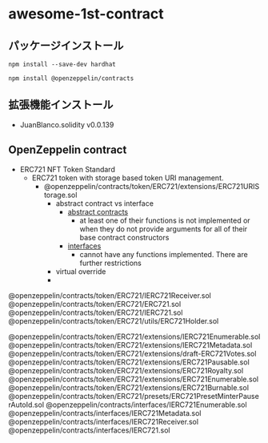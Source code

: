 # awesome-1st-contract

## パッケージインストール

```
npm install --save-dev hardhat
```

```
npm install @openzeppelin/contracts
```

## 拡張機能インストール

- JuanBlanco.solidity v0.0.139

## OpenZeppelin contract

- ERC721 NFT Token Standard
  - ERC721 token with storage based token URI management.
    - @openzeppelin/contracts/token/ERC721/extensions/ERC721URIStorage.sol
      - abstract contract vs interface
        - [abstract contracts](https://docs.soliditylang.org/en/v0.8.15/contracts.html#abstract-contracts)
          - at least one of their functions is not implemented or when they do not provide arguments for all of their base contract constructors
        - [interfaces](https://docs.soliditylang.org/en/v0.8.15/contracts.html#interfaces)
          - cannot have any functions implemented. There are further restrictions
      - virtual override
      -                                                                                                                                                                                                                                               
@openzeppelin/contracts/token/ERC721/IERC721Receiver.sol
@openzeppelin/contracts/token/ERC721/ERC721.sol
@openzeppelin/contracts/token/ERC721/IERC721.sol
@openzeppelin/contracts/token/ERC721/utils/ERC721Holder.sol


@openzeppelin/contracts/token/ERC721/extensions/IERC721Enumerable.sol
@openzeppelin/contracts/token/ERC721/extensions/IERC721Metadata.sol
@openzeppelin/contracts/token/ERC721/extensions/draft-ERC721Votes.sol
@openzeppelin/contracts/token/ERC721/extensions/ERC721Pausable.sol
@openzeppelin/contracts/token/ERC721/extensions/ERC721Royalty.sol
@openzeppelin/contracts/token/ERC721/extensions/ERC721Enumerable.sol
@openzeppelin/contracts/token/ERC721/extensions/ERC721Burnable.sol
@openzeppelin/contracts/token/ERC721/presets/ERC721PresetMinterPauserAutoId.sol
@openzeppelin/contracts/interfaces/IERC721Enumerable.sol
@openzeppelin/contracts/interfaces/IERC721Metadata.sol
@openzeppelin/contracts/interfaces/IERC721Receiver.sol
@openzeppelin/contracts/interfaces/IERC721.sol


